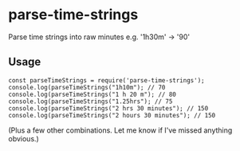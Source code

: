 # parse-time-strings

Parse time strings into raw minutes e.g. '1h30m' -> '90'

## Usage

```
const parseTimeStrings = require('parse-time-strings');
console.log(parseTimeStrings("1h10m"); // 70
console.log(parseTimeStrings("1 h 20 m"); // 80
console.log(parseTimeStrings("1.25hrs"); // 75
console.log(parseTimeStrings("2 hrs 30 minutes"); // 150
console.log(parseTimeStrings("2 hours 30 minutes"); // 150
```

(Plus a few other combinations. Let me know if I've missed anything obvious.)
